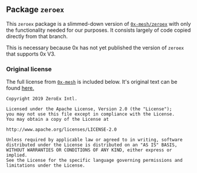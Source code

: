 ## Package `zeroex`

This `zeroex` package is a slimmed-down version of [`0x-mesh/zeroex`](https://github.com/0xProject/0x-mesh/blob/0xV3/zeroex) with only the functionality needed for our purposes. It consists largely of code copied directly from that branch.

This is necessary because 0x has not yet published the version of `zeroex` that supports 0x V3.

### Original license

The full license from [`0x-mesh`](https://github.com/0xProject/0x-mesh) is included below. It's original text can be found [here.](https://github.com/0xProject/0x-mesh/blob/0xV3/LICENSE)

```
Copyright 2019 ZeroEx Intl.

Licensed under the Apache License, Version 2.0 (the "License");
you may not use this file except in compliance with the License.
You may obtain a copy of the License at

http://www.apache.org/licenses/LICENSE-2.0

Unless required by applicable law or agreed to in writing, software
distributed under the License is distributed on an "AS IS" BASIS,
WITHOUT WARRANTIES OR CONDITIONS OF ANY KIND, either express or implied.
See the License for the specific language governing permissions and
limitations under the License.
```